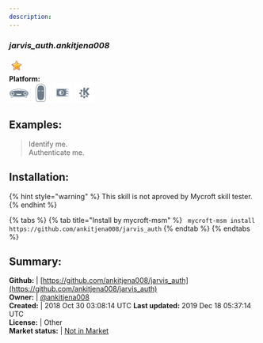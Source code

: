 ```yaml
---
description: 
---
```


### _jarvis_auth.ankitjena008_  
  
![](../.gitbook/assets/star.png)  
**Platform:**  
 ![Mark I](../.gitbook/assets/mark-1-icon.png)  ![Mark II](../.gitbook/assets/mark-2-icon.png)  ![Picroft](../.gitbook/assets/picroft-icon.png)  ![plasmoid](../.gitbook/assets/kde.png)   
## Examples:  
> Identify me.  
> Authenticate me.  
  
## Installation:  
{% hint style="warning" %}
This skill is not aproved by Mycroft skill tester.
{% endhint %}
    
{% tabs %}
{% tab title="Install by mycroft-msm" %}
``` mycroft-msm install https://github.com/ankitjena008/jarvis_auth```
{% endtab %}
  {% endtabs %}
    
## Summary:  
**Github:** | [https://github.com/ankitjena008/jarvis_auth](https://github.com/ankitjena008/jarvis_auth)  
**Owner:** | [@ankitjena008](https://github.com/ankitjena008)  
**Created:** | 2018 Oct 30 03:08:14 UTC  **Last updated:** 2019 Dec 18 05:37:14 UTC  
**License:** | Other  
**Market status:** | [Not in Market](https://market.mycroft.ai/skill/)  
